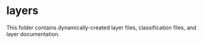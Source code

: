 # layers

This folder contains dynamically-created layer files, classification files, and layer documentation.
